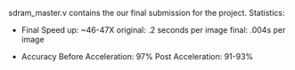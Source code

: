 sdram_master.v contains the our final submission for the project.
Statistics:
  - Final Speed up: ~46-47X 
    original: .2 seconds per image 
    final: .004s per image
    
  - Accuracy
    Before Acceleration: 97%
    Post Acceleration: 91-93%
